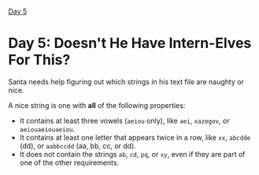 [Day 5](http://adventofcode.com/day/5)

# Day 5: Doesn't He Have Intern-Elves For This?

Santa needs help figuring out which strings in his text file are naughty or nice.

A nice string is one with **all** of the following properties:

* It contains at least three vowels (`aeiou` only), like `aei`, `xazegov`, or `aeiouaeiouaeiou`.
* It contains at least one letter that appears twice in a row, like `xx`, `abcdde` (dd), or `aabbccdd` (aa, bb, cc, or dd).
* It does not contain the strings `ab`, `cd`, `pq`, or `xy`, even if they are part of one of the other requirements.
